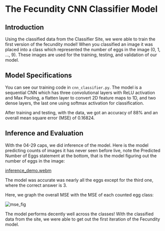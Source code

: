 # The Fecundity CNN Classifier Model

## Introduction
Using the classified data from the Classifier Site, we were able to train the first version of the fecundity model! When you classified an image it was placed into 
a class which represented the number of eggs in the image (0, 1, ..., 9). These images are used for the training, testing, and validation of our model.

## Model Specifications
You can see our training code in ```cnn_classifier.py```. The model is a sequential CNN which has three convolutional layers with ReLU activation and Max Pooling,
a flatten layer to convert 2D  feature maps to 1D, and two dense layers, the last one using softmax activation for classification.

After training and testing, with the data, we got an accuracy of 88% and an overall mean square error (MSE) of 0.16824.

## Inference and Evaluation
With the 04-29 caps, we did inference of the model. Here is the model predicting counts of images it has never seen before live, note the Predicted Number of Eggs statement at the bottom, that is the model figuring out the number of eggs in the image:

[inference_demo.webm](https://github.com/user-attachments/assets/7c83e4a6-f190-43d4-9f43-6266448c70b7)

The model was accurate was nearly all the eggs except for the third one, where the correct answer is 3. 

Here, we graph the overall MSE with the MSE of each counted egg class:

![mse_fig](https://github.com/user-attachments/assets/856fe14a-80e0-49cc-a12e-26c730726052)

The model performs decently well across the classes!
With the classified data from the site, we were able to get out the first iteration of the Fecundity model.
